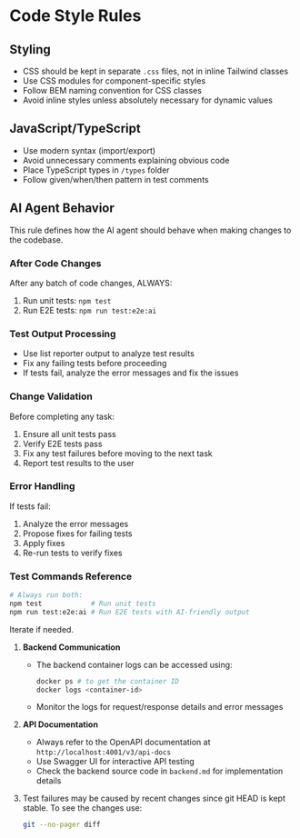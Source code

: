 # Code Style Rules

## Styling
- CSS should be kept in separate `.css` files, not in inline Tailwind classes
- Use CSS modules for component-specific styles
- Follow BEM naming convention for CSS classes
- Avoid inline styles unless absolutely necessary for dynamic values

## JavaScript/TypeScript
- Use modern syntax (import/export)
- Avoid unnecessary comments explaining obvious code
- Place TypeScript types in `/types` folder
- Follow given/when/then pattern in test comments

## AI Agent Behavior

This rule defines how the AI agent should behave when making changes to the codebase.

### After Code Changes
After any batch of code changes, ALWAYS:
1. Run unit tests: `npm test`
2. Run E2E tests: `npm run test:e2e:ai`

### Test Output Processing
- Use list reporter output to analyze test results
- Fix any failing tests before proceeding
- If tests fail, analyze the error messages and fix the issues

### Change Validation
Before completing any task:
1. Ensure all unit tests pass
2. Verify E2E tests pass
3. Fix any test failures before moving to the next task
4. Report test results to the user

### Error Handling
If tests fail:
1. Analyze the error messages
2. Propose fixes for failing tests
3. Apply fixes
4. Re-run tests to verify fixes

### Test Commands Reference
```bash
# Always run both:
npm test            # Run unit tests
npm run test:e2e:ai # Run E2E tests with AI-friendly output
``` 
Iterate if needed.

1. **Backend Communication**
   - The backend container logs can be accessed using:
     ```bash
     docker ps # to get the container ID
     docker logs <container-id>
     ```
   - Monitor the logs for request/response details and error messages

2. **API Documentation**
   - Always refer to the OpenAPI documentation at `http://localhost:4001/v3/api-docs`
   - Use Swagger UI for interactive API testing
   - Check the backend source code in `backend.md` for implementation details

3. Test failures may be caused by recent changes since git HEAD is kept stable. To see the changes use:
   ```bash
   git --no-pager diff
   ```